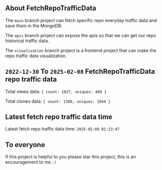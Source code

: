 ## About FetchRepoTrafficData

The `main` branch project can fetch specific repo everyday traffic data and save them in the MongoDB.

The `apis` branch project can expose the apis so that we can get our repo historical traffic data.

The `visualization` branch project is a frontend project that can make the repo traffic data visualization.

## `2022-12-30` To `2025-02-08` FetchRepoTrafficData repo traffic data

Total views data: `{ count: 1927, uniques: 480 }`

Total clones data: `{ count: 1360, uniques: 1044 }`

## Latest fetch repo traffic data time

Latest fetch repo traffic data time: `2025-02-09 01:23:47`

## To everyone

If this project is helpful to you please star this project, this is an encouragement to me `:)`



